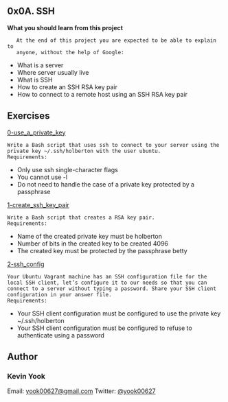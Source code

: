 ## 0x0A. SSH

**What you should learn from this project**

       At the end of this project you are expected to be able to explain to
       anyone, without the help of Google:

* What is a server
* Where server usually live
* What is SSH
* How to create an SSH RSA key pair
* How to connect to a remote host using an SSH RSA key pair

## Exercises

[0-use_a_private_key](./0-use_a_private_key)
```
Write a Bash script that uses ssh to connect to your server using the private key ~/.ssh/holberton with the user ubuntu.
Requirements:
```
* Only use ssh single-character flags
* You cannot use -l
* Do not need to handle the case of a private key protected by a passphrase

[1-create_ssh_key_pair](./1-create_ssh_key_pair)
```
Write a Bash script that creates a RSA key pair.
Requirements:
```
* Name of the created private key must be holberton
* Number of bits in the created key to be created 4096
* The created key must be protected by the passphrase betty

[2-ssh_config](./2-ssh_config)
```
Your Ubuntu Vagrant machine has an SSH configuration file for the local SSH client, let’s configure it to our needs so that you can connect to a server without typing a password. Share your SSH client configuration in your answer file.
Requirements:
```
* Your SSH client configuration must be configured to use the private key ~/.ssh/holberton
* Your SSH client configuration must be configured to refuse to authenticate using a password

## Author
### Kevin Yook 
Email: <yook00627@gmail.com> Twitter: [@yook00627](https://twitter.com/yook00627)
